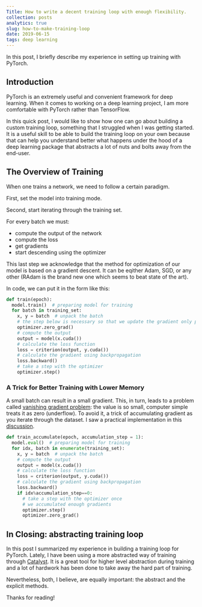 ```yaml
---
Title: How to write a decent training loop with enough flexibility.
collection: posts
analytics: true
slug: how-to-make-training-loop 
date: 2019-06-15
tags: deep learning
---
```


In this post, I briefly describe my experience in setting up training with PyTorch.

## Introduction

PyTorch is an extremely useful and convenient framework for deep learning. When it comes to working on  a deep learning project, I am more comfortable with PyTorch rather than TensorFlow.

In this quick post, I would like to show how one can go about building a custom training loop, something that I struggled when I was getting started. It is a useful skill to be able to build the training loop on your own because that can help you understand better what happens under the hood of a deep learning package that abstracts a lot of nuts and bolts away from the end-user.

## The Overview of Training

When one trains a network, we need to follow a certain paradigm.

First, set the model into training mode.

Second, start iterating through the training set.

For every batch we must:

* compute the output of the network
* compute the loss
* get gradients
* start descending using the optimizer

This last step we acknowledge that the method for optimization of our model is based on a gradient descent. It can be eqither Adam, SGD, or any other (RAdam is the brand new one which seems to beat state of the art).

In code, we can put it in the form like this:

```python
def train(epoch):
  model.train()  # preparing model for training
  for batch in training_set:
    x, y = batch  # unpack the batch
    # the step below is necessary so that we update the gradient only pertinent to the current batch
    optimizer.zero_grad()
    # compute the output
    output = model(x.cuda())
    # calculate the loss function
    loss = criterion(output, y.cuda())
    # calculate the gradient using backpropagation
    loss.backward()
    # take a step with the optimizer
    optimizer.step()

```

### A Trick for Better Training with Lower Memory

A small batch can result in a small gradient. This, in turn, leads to a problem called [vanishing gradient problem](https://en.wikipedia.org/wiki/Vanishing_gradient_problem): the value is so small, computer simple treats it as zero (underflow). To avoid it, a trick of accumulating gradient as you iterate through the dataset. I saw a practical implementation in this [discussion](https://www.kaggle.com/c/understanding_cloud_organization/discussion/105614#latest-662360).

```python
def train_accumulate(epoch, accumulation_step = 1):
  model.eval()  # preparing model for training
  for idx, batch in enumerate(training_set):
    x, y = batch  # unpack the batch
    # compute the output
    output = model(x.cuda())
    # calculate the loss function
    loss = criterion(output, y.cuda())
    # calculate the gradient using backpropagation
    loss.backward()
    if idx%accumulation_step==0:
      # take a step with the optimizer once
      # we accumulated enough gradients
      optimizer.step()
      optimizer.zero_grad()
```

## In Closing: abstracting training loop

In this post I summarized my experience in building a training loop for PyTorch. Lately, I have been using a more abstracted way of training through [Catalyst](https://catalyst-team.github.io/catalyst/). It is a great tool for higher level abstraction during training and a lot of hardwork has been done to take away the hard part of training.

Nevertheless, both, I believe, are equally important: the abstract and the explicit methods.

Thanks for reading!
